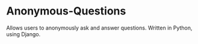 Anonymous-Questions
===================

Allows users to anonymously ask and answer questions. Written in Python, using Django.